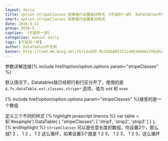 ```yaml
---
layout: daily
title: option stripeClasses 给表格行设置条纹样式 《不定时一讲》 DataTables中文网
short: option stripeClasses 给表格行设置条纹样式
date: 2016-5-11
group: 2016-5
caption: 《不定时一讲》
categories: manual daily
tags: [不定时一讲]
author: DataTables中文网
banner: http://tse3.mm.bing.net/th?id=OIP.M2316b8853711a983ebb6a749a9c24ae3o0&w=175&h=144&c=7&rs=1&qlt=90&o=4&pid=1.1
---
```

参数详解连接{% include href/option/option.options param="stripeClasses" %}

默认情况下，Datatables就已经把行和行区分开了，使用的是 `$.fn.dataTable.ext.classes.stripe*` 选项，值为 `odd` 和 `even`

{% include href/option/option.options param="stripeClasses" %}接受的是一个数组
<!--more-->

定义三个不同的样式
{% highlight javascript linenos %}
var table = $('#example').DataTable( {
  "stripeClasses": [ 'strip1', 'strip2', 'strip3' ]
} );
{% endhighlight %}
`stripeClasses` 可以是任意长度的数组，你设置2个，那么就1 2 ， 1 2 ， 1 2 这么循环，如果设置3个就是 1 2 3， 1 2 3， 1 2 3，这么循环
